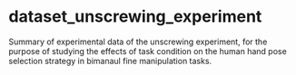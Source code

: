 # dataset_unscrewing_experiment
Summary of experimental data of the unscrewing experiment, for the purpose of studying the effects of task condition on the human hand pose selection strategy in bimanaul fine manipulation tasks.
